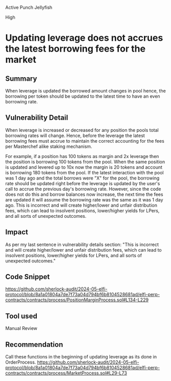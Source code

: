 Active Punch Jellyfish

High

# Updating leverage does not accrues the latest borrowing fees for the market

## Summary
When leverage is updated the borrowed amount changes in pool hence, the borrowing per token should be updated to the latest time to have an even borrowing rate. 
## Vulnerability Detail
When leverage is increased or decreased for any position the pools total borrowing rates will change. Hence, before the leverage the latest borrowing fees must accrue to maintain the correct accounting for the fees per Masterchef alike staking mechanism. 

For example, if a position has 100 tokens as margin and 2x leverage then the position is borrowing 100 tokens from the pool. 
When the same position is updated and levered up to 10x now the margin is 20 tokens and account is borrowing 180 tokens from the pool. 
If the latest interaction with the pool was 1 day ago and the total borrows were "X" for the pool, the borrowing rate should be updated right before the leverage is updated by the user's call to accrue the previous day's borrowing rate. However, since the code does not do this and borrow balances now increase, the next time the fees are updated it will assume the borrowing rate was the same as it was 1 day ago. This is incorrect and will create higher/lower and unfair distribution fees, which can lead to insolvent positions, lower/higher yields for LPers, and all sorts of unexpected outcomes.
## Impact
As per my last sentence in vulnerability details section:
"This is incorrect and will create higher/lower and unfair distribution fees, which can lead to insolvent positions, lower/higher yields for LPers, and all sorts of unexpected outcomes."
## Code Snippet
https://github.com/sherlock-audit/2024-05-elfi-protocol/blob/8a1a01804a7de7f73a04d794bf6b8104528681ad/elfi-perp-contracts/contracts/process/PositionMarginProcess.sol#L134-L229
## Tool used

Manual Review

## Recommendation
Call these functions in the beginning of updating leverage as its done in OrderProcess.
https://github.com/sherlock-audit/2024-05-elfi-protocol/blob/8a1a01804a7de7f73a04d794bf6b8104528681ad/elfi-perp-contracts/contracts/process/MarketProcess.sol#L29-L73
